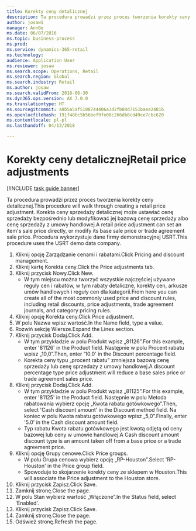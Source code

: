 ```yaml
--- 
title: Korekty ceny detalicznej
description: Ta procedura prowadzi przez proces tworzenia korekty ceny detalicznej.
author: josaw1
manager: AnnBe
ms.date: 06/07/2016
ms.topic: business-process
ms.prod: 
ms.service: dynamics-365-retail
ms.technology: 
audience: Application User
ms.reviewer: josaw
ms.search.scope: Operations, Retail
ms.search.region: Global
ms.search.industry: Retail
ms.author: josaw
ms.search.validFrom: 2016-06-30
ms.dyn365.ops.version: AX 7.0.0
ms.translationtype: HT
ms.sourcegitcommit: a8b5a5af5108744406a3d2fb84d7151baea2481b
ms.openlocfilehash: 191f48bc5b56bef9fe08c266db8cd49ce7cbc620
ms.contentlocale: pl-pl
ms.lasthandoff: 04/13/2018

---
```

# <a name="retail-price-adjustments"></a><span data-ttu-id="69e58-103">Korekty ceny detalicznej</span><span class="sxs-lookup"><span data-stu-id="69e58-103">Retail price adjustments</span></span>

[!INCLUDE [task guide banner](../includes/task-guide-banner.md)]

<span data-ttu-id="69e58-104">Ta procedura prowadzi przez proces tworzenia korekty ceny detalicznej.</span><span class="sxs-lookup"><span data-stu-id="69e58-104">This procedure will walk through creating a retail price adjustment.</span></span> <span data-ttu-id="69e58-105">Korekta ceny sprzedaży detalicznej może ustawiać cenę sprzedaży bezpośrednio lub modyfikować jej bazową cenę sprzedaży albo cenę sprzedaży z umowy handlowej.</span><span class="sxs-lookup"><span data-stu-id="69e58-105">A retail price adjustment can set an item's sale price directly, or modify its base sale price or trade agreement sale price.</span></span> <span data-ttu-id="69e58-106">Procedura wykorzystuje dane firmy demonstracyjnej USRT.</span><span class="sxs-lookup"><span data-stu-id="69e58-106">This procedure uses the USRT demo data company.</span></span>

1. <span data-ttu-id="69e58-107">Kliknij opcję Zarządzanie cenami i rabatami.</span><span class="sxs-lookup"><span data-stu-id="69e58-107">Click Pricing and discount management.</span></span>
2. <span data-ttu-id="69e58-108">Kliknij kartę Korekta ceny.</span><span class="sxs-lookup"><span data-stu-id="69e58-108">Click the Price adjustments tab.</span></span>
3. <span data-ttu-id="69e58-109">Kliknij przycisk Nowy.</span><span class="sxs-lookup"><span data-stu-id="69e58-109">Click New.</span></span>
    * <span data-ttu-id="69e58-110">W tym miejscu można tworzyć wszystkie najczęściej używane reguły cen i rabatów, w tym rabaty detaliczne, korekty cen, arkusze umów handlowych i reguły cen dla kategorii.</span><span class="sxs-lookup"><span data-stu-id="69e58-110">From here you can create all of the most commonly used price and discount rules, including retail discounts, price adjustments, trade agreement journals, and category pricing rules.</span></span>  
4. <span data-ttu-id="69e58-111">Kliknij opcję Korekta ceny.</span><span class="sxs-lookup"><span data-stu-id="69e58-111">Click Price adjustment.</span></span>
5. <span data-ttu-id="69e58-112">W polu Nazwa wpisz wartość.</span><span class="sxs-lookup"><span data-stu-id="69e58-112">In the Name field, type a value.</span></span>
6. <span data-ttu-id="69e58-113">Rozwiń sekcję Wiersze.</span><span class="sxs-lookup"><span data-stu-id="69e58-113">Expand the Lines section.</span></span>
7. <span data-ttu-id="69e58-114">Kliknij przycisk Dodaj.</span><span class="sxs-lookup"><span data-stu-id="69e58-114">Click Add.</span></span>
    * <span data-ttu-id="69e58-115">W tym przykładzie w polu Produkt wpisz „81126”.</span><span class="sxs-lookup"><span data-stu-id="69e58-115">For this example, enter '81126' in the Product field.</span></span>    <span data-ttu-id="69e58-116">Następnie w polu Procent rabatu wpisz „10,0”.</span><span class="sxs-lookup"><span data-stu-id="69e58-116">Then, enter '10.0' in the Discount percentage field.</span></span>  
    * <span data-ttu-id="69e58-117">Korekta ceny typu „procent rabatu” zmniejsza bazową cenę sprzedaży lub cenę sprzedaży z umowy handlowej.</span><span class="sxs-lookup"><span data-stu-id="69e58-117">A discount percentage type price adjustment will reduce a base sales price or trade agreement sales price.</span></span>  
8. <span data-ttu-id="69e58-118">Kliknij przycisk Dodaj.</span><span class="sxs-lookup"><span data-stu-id="69e58-118">Click Add.</span></span>
    * <span data-ttu-id="69e58-119">W tym przykładzie w polu Produkt wpisz „81125”.</span><span class="sxs-lookup"><span data-stu-id="69e58-119">For this example, enter '81125' in the Product field.</span></span>    <span data-ttu-id="69e58-120">Następnie w polu Metoda rabatowania wybierz opcję „Kwota rabatu gotówkowego”.</span><span class="sxs-lookup"><span data-stu-id="69e58-120">Then, select 'Cash discount amount' in the Discount method field.</span></span>    <span data-ttu-id="69e58-121">Na koniec w polu Kwota rabatu gotówkowego wpisz „5,0”.</span><span class="sxs-lookup"><span data-stu-id="69e58-121">Finally, enter '5.0' in the Cash discount amount field.</span></span>  
    * <span data-ttu-id="69e58-122">Typ rabatu Kwota rabatu gotówkowego jest kwotą odjętą od ceny bazowej lub ceny w umowie handlowej.</span><span class="sxs-lookup"><span data-stu-id="69e58-122">A Cash discount amount discount type is an amount taken off from a base price or a trade agreement price.</span></span>  
9. <span data-ttu-id="69e58-123">Kliknij opcję Grupy cenowe.</span><span class="sxs-lookup"><span data-stu-id="69e58-123">Click Price groups.</span></span>
    * <span data-ttu-id="69e58-124">W polu Grupa cenowa wybierz opcję „RP-Houston”.</span><span class="sxs-lookup"><span data-stu-id="69e58-124">Select 'RP-Houston' in the Price group field.</span></span>  
    * <span data-ttu-id="69e58-125">Spowoduje to skojarzenie korekty ceny ze sklepem w Houston.</span><span class="sxs-lookup"><span data-stu-id="69e58-125">This will associate the Price adjustment to the Houston store.</span></span>  
10. <span data-ttu-id="69e58-126">Kliknij przycisk Zapisz.</span><span class="sxs-lookup"><span data-stu-id="69e58-126">Click Save.</span></span>
11. <span data-ttu-id="69e58-127">Zamknij stronę.</span><span class="sxs-lookup"><span data-stu-id="69e58-127">Close the page.</span></span>
12. <span data-ttu-id="69e58-128">W polu Stan wybierz wartość „Włączone”.</span><span class="sxs-lookup"><span data-stu-id="69e58-128">In the Status field, select 'Enabled'.</span></span>
13. <span data-ttu-id="69e58-129">Kliknij przycisk Zapisz.</span><span class="sxs-lookup"><span data-stu-id="69e58-129">Click Save.</span></span>
14. <span data-ttu-id="69e58-130">Zamknij stronę.</span><span class="sxs-lookup"><span data-stu-id="69e58-130">Close the page.</span></span>
15. <span data-ttu-id="69e58-131">Odśwież stronę.</span><span class="sxs-lookup"><span data-stu-id="69e58-131">Refresh the page.</span></span>



